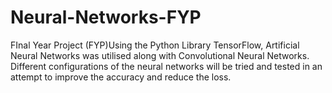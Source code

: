 # Neural-Networks-FYP
FInal Year Project (FYP)Using the Python Library TensorFlow, Artificial Neural Networks was utilised along with Convolutional Neural Networks. 
Different configurations of the neural networks will be tried and tested in an attempt to improve the accuracy and reduce the loss.
